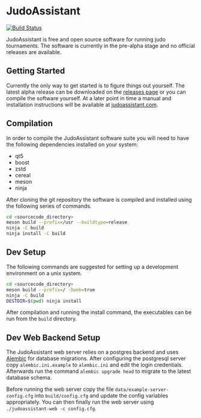 JudoAssistant
=============
[![Build Status](https://ci.svendcs.com/api/badges/judoassistant/judoassistant/status.svg)](https://ci.svendcs.com/judoassistant/judoassistant)

JudoAssistant is free and open source software for running judo tournaments.
The software is currently in the pre-alpha stage and no official releases are
available.

Getting Started
---------------
Currently the only way to get started is to figure things out yourself. The
latest alpha release can be downloaded on the
[releases page](https://github.com/judoassistant/judoassistant/releases)
or you can compile the software yourself. At a later point in time a manual and
installation instructions will be available at
[judoassistant.com](https://judoassistant.com/).

Compilation
-----------
In order to compile the JudoAssistant software suite you will need to have
the following dependencies installed on your system:
* qt5
* boost
* zstd
* cereal
* meson
* ninja

After cloning the git repository the software is compiled and installed using the
following series of commands.
```bash
cd <sourcecode_directory>
meson build --prefix=/usr --buildtype=release
ninja -C build
ninja install -C build
```

Dev Setup
---------
The following commands are suggested for setting up a development environment
on a unix system.
```bash
cd <sourcecode_directory>
meson build --prefix=/ -Dweb=true
ninja -C build
DESTDIR=$(pwd) ninja install
```
After compilation and running the install command, the executables can be run
from the `build` directory.

Dev Web Backend Setup
---------------------
The JudoAssistant web server relies on a postgres backend and uses
[Alembic](https://alembic.sqlalchemy.org/en/latest/) for database migrations.
After configuring the postgresql server copy `alembic.ini.example` to
`alembic.ini` and edit the login credentials.
Afterwards run the command `alembic upgrade head` to migrate to the latest
database schema.

Before running the web server copy the file `data/example-server-config.cfg`
into `build/config.cfg` and update the config variables appropriately.
You can then finally run the web server using `./judoassistant-web -c config.cfg`.

